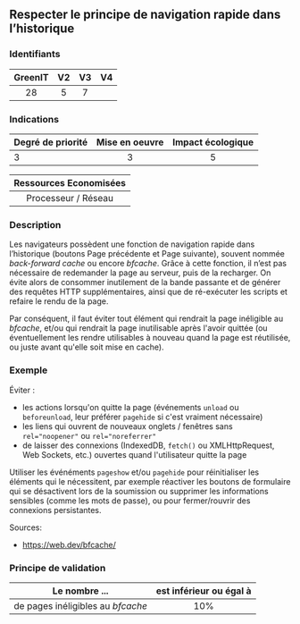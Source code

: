 ## Respecter le principe de navigation rapide dans l’historique

### Identifiants

| GreenIT |  V2  |  V3  |  V4  |
|:-------:|:----:|:----:|:----:|
|   28   | 5  |  7 |      |

### Indications

| Degré de priorité |      Mise en oeuvre       |  Impact écologique    | 
|-------------------|:-------------------------:|:---------------------:|
| 3         | 3                  | 5                  | 


|Ressources Economisées                                      |
|:----------------------------------------------------------:|
|Processeur / Réseau    |

### Description

Les navigateurs possèdent une fonction de navigation rapide dans l’historique (boutons Page précédente et Page suivante),
souvent nommée _back-forward cache_ ou encore _bfcache_. 
Grâce à cette fonction, il n’est pas nécessaire de redemander la page au serveur, puis de la recharger. 
On évite alors de consommer inutilement de la bande passante et de générer des requêtes HTTP supplémentaires,
ainsi que de ré-exécuter les scripts et refaire le rendu de la page.

Par conséquent, il faut éviter tout élément qui rendrait la page inéligible au _bfcache_,
et/ou qui rendrait la page inutilisable après l'avoir quittée
(ou éventuellement les rendre utilisables à nouveau quand la page est réutilisée, ou juste avant qu'elle soit mise en cache).

### Exemple

Éviter :
 - les actions lorsqu'on quitte la page (événements `unload` ou `beforeunload`, leur préférer `pagehide` si c'est vraiment nécessaire)
 - les liens qui ouvrent de nouveaux onglets / fenêtres sans `rel="noopener"` ou `rel="noreferrer"`
 - de laisser des connexions (IndexedDB, `fetch()` ou XMLHttpRequest, Web Sockets, etc.) ouvertes quand l'utilisateur quitte la page

Utiliser les événéments `pageshow` et/ou `pagehide` pour réinitialiser les éléments qui le nécessitent,
par exemple réactiver les boutons de formulaire qui se désactivent lors de la soumission
ou supprimer les informations sensibles (comme les mots de passe),
ou pour fermer/rouvrir des connexions persistantes.

Sources:
* https://web.dev/bfcache/


### Principe de validation

| Le nombre ...     | est inférieur ou égal à   |  
|-------------------|:-------------------------:|
| de pages inéligibles au _bfcache_  |  10% |
